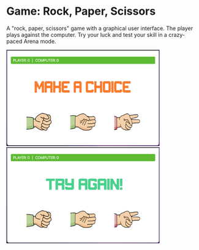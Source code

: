 # Game: Rock, Paper, Scissors
A "rock, paper, scissors" game with a graphical user interface. The player plays against the computer. Try your luck and test your skill in a crazy-paced Arena mode.

<img src="icons/start_image.png" width="400"/>
<img src="icons/try_image.png" width="400"/>
